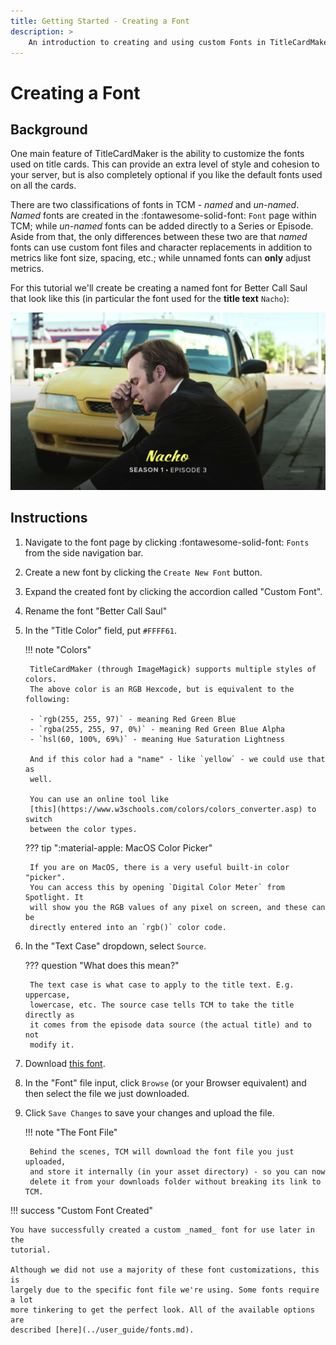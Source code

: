 ```yaml
---
title: Getting Started - Creating a Font
description: >
    An introduction to creating and using custom Fonts in TitleCardMaker.
---
```


# Creating a Font
## Background

One main feature of TitleCardMaker is the ability to customize the fonts used on
title cards. This can provide an extra level of style and cohesion to your
server, but is also completely optional if you like the default fonts used on
all the cards.

There are two classifications of fonts in TCM - _named_ and _un-named_. _Named_
fonts are created in the :fontawesome-solid-font: `Font` page within TCM; while
_un-named_ fonts can be added directly to a Series or Episode. Aside from that,
the only differences between these two are that _named_ fonts can use custom
font files and character replacements in addition to metrics like font size,
spacing, etc.; while unnamed fonts can __only__ adjust metrics.

For this tutorial we'll create be creating a named font for Better Call Saul
that look like this (in particular the font used for the __title text__ `Nacho`):

![Example Custom Font](../assets/custom_font_preview.jpg)

## Instructions

1. Navigate to the font page by clicking :fontawesome-solid-font: `Fonts` from
the side navigation bar.

2. Create a new font by clicking the `Create New Font` button.

3. Expand the created font by clicking the accordion called "Custom Font".

4. Rename the font "Better Call Saul"

5. In the "Title Color" field, put `#FFFF61`.

    !!! note "Colors"

        TitleCardMaker (through ImageMagick) supports multiple styles of colors.
        The above color is an RGB Hexcode, but is equivalent to the following:

        - `rgb(255, 255, 97)` - meaning Red Green Blue
        - `rgba(255, 255, 97, 0%)` - meaning Red Green Blue Alpha
        - `hsl(60, 100%, 69%)` - meaning Hue Saturation Lightness
        
        And if this color had a "name" - like `yellow` - we could use that as
        well.

        You can use an online tool like
        [this](https://www.w3schools.com/colors/colors_converter.asp) to switch
        between the color types.

    ??? tip ":material-apple: MacOS Color Picker"

        If you are on MacOS, there is a very useful built-in color "picker".
        You can access this by opening `Digital Color Meter` from Spotlight. It
        will show you the RGB values of any pixel on screen, and these can be
        directly entered into an `rgb()` color code.

6. In the "Text Case" dropdown, select `Source`.

    ??? question "What does this mean?"

        The text case is what case to apply to the title text. E.g. uppercase,
        lowercase, etc. The source case tells TCM to take the title directly as
        it comes from the episode data source (the actual title) and to not
        modify it.

7. Download [this font](https://fontmeme.com/fonts/script1-script-casual-font/).

8. In the "Font" file input, click `Browse` (or your Browser equivalent) and
then select the file we just downloaded.

9. Click `Save Changes` to save your changes and upload the file.

    !!! note "The Font File"
    
        Behind the scenes, TCM will download the font file you just uploaded,
        and store it internally (in your asset directory) - so you can now
        delete it from your downloads folder without breaking its link to TCM.

!!! success "Custom Font Created"

    You have successfully created a custom _named_ font for use later in the
    tutorial.
    
    Although we did not use a majority of these font customizations, this is
    largely due to the specific font file we're using. Some fonts require a lot
    more tinkering to get the perfect look. All of the available options are
    described [here](../user_guide/fonts.md).
